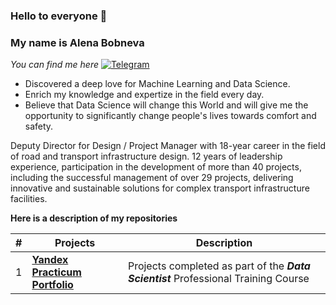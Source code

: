 ### Hello to everyone 👋

### My name is Alena Bobneva

*You can find me here* [![Telegram](https://downloader.disk.yandex.ru/preview/8f59a6eb79d6f27d1a9403ed0dfbfeb508415d85b944b7aa2b0ae0887aee5452/67461dd5/_2ZsaZBraRlzpaonDZKN-L9Ku_mEQGO0QgYF-GtnIss3RY-1tYW3qSxHVk5gFHRLhIKuiIYNfEQoiNeyf27oMg%3D%3D?uid=0&filename=Telegram.jpg&disposition=inline&hash=&limit=0&content_type=image%2Fjpeg&owner_uid=0&tknv=v2&size=45x45)](https://t.me/AlenaBobneva)

- Discovered a deep love for Machine Learning and Data Science. 
- Enrich my knowledge and expertize in the field every day. 
- Believe that Data Science will change this World and will give me the opportunity to significantly change people's lives towards comfort and safety.

Deputy Director for Design / Project Manager with 18-year career in the field of road and transport infrastructure design. 12 years of leadership experience, participation in the development of more than 40 projects, including the successful management of over 29 projects, delivering innovative and sustainable solutions for complex transport infrastructure facilities.



**Here is a description of my repositories** 

| #  | Projects | Description | 
| -- | ----------------------------- | ------------- | 
| 1  | [**Yandex Practicum Portfolio**](https://github.com/allenbext/Portfolio) | Projects completed as part of the ***Data Scientist*** Professional Training Course |  

<!---
allenbext/allenbext is a ✨ special ✨ repository because its `README.md` (this file) appears on your GitHub profile.
You can click the Preview link to take a look at your changes.
--->
